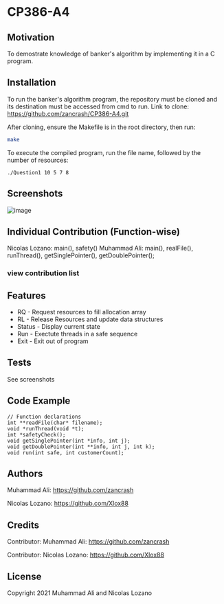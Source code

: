 # CP386-A4

## Motivation
To demostrate knowledge of banker's algorithm by implementing it in a C program.

## Installation
To run the banker's algorithm program, the repository must be cloned and its destination must be accessed from cmd to run.
Link to clone: https://github.com/zancrash/CP386-A4.git

After cloning, ensure the Makefile is in the root directory, then run:
  ```bash
  make
  ```

To execute the compiled program, run the file name, followed by the number of resources:

  ```base
  ./Question1 10 5 7 8
  ```

## Screenshots
![image](https://i.imgur.com/jjin7P9.png)

## Individual Contribution (Function-wise)
Nicolas Lozano: main(), safety()
Muhammad Ali: main(), realFile(), runThread(), getSinglePointer(), getDoublePointer();

### view contribution list

## Features

* RQ - Request resources to fill allocation array
* RL - Release Resources and update data structures
* Status - Display current state
* Run - Exectute threads in a safe sequence 
* Exit - Exit out of program

## Tests

See screenshots

## Code Example

```
// Function declarations
int **readFile(char* filename);
void *runThread(void *t);
int *safetyCheck();
void getSinglePointer(int *info, int j);
void getDoublePointer(int **info, int j, int k);
void run(int safe, int customerCount);
```
## Authors

Muhammad Ali: https://github.com/zancrash

Nicolas Lozano: https://github.com/Xlox88

## Credits

Contributor: Muhammad Ali: https://github.com/zancrash

Contributor: Nicolas Lozano: https://github.com/Xlox88


## License

Copyright 2021 Muhammad Ali and Nicolas Lozano